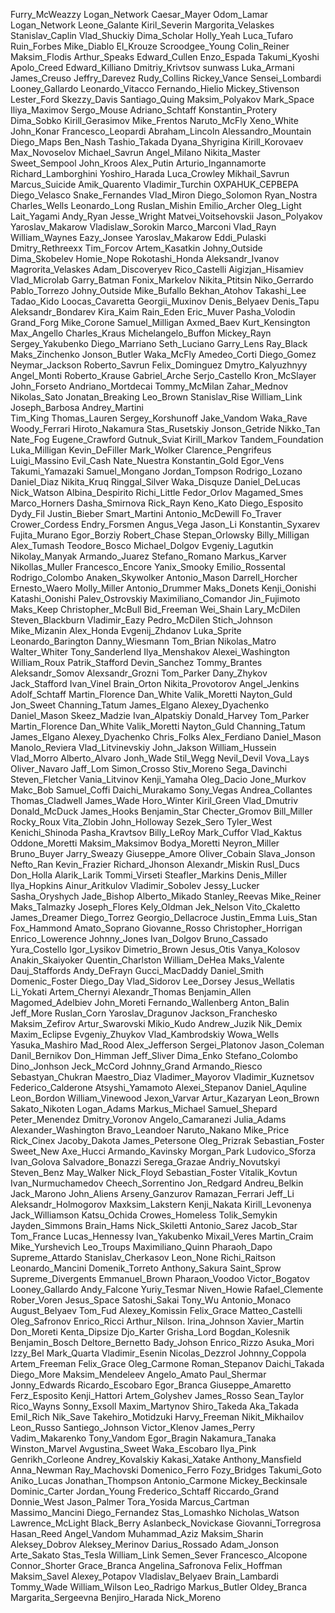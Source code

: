 Furry_McWeazzy
Logan_Network
Caesar_Mayer
Odom_Lamar
Logan_Network
Leone_Galante
Kiril_Severin
Margorita_Velaskes
Stanislav_Caplin
Vlad_Shuckiy
Dima_Scholar
Holly_Yeah
Luca_Tufaro
Ruin_Forbes
Mike_Diablo
El_Krouze
Scroodgee_Young
Colin_Reiner
Maksim_Flodis
Arthur_Speaks
Edward_Cullen
Enzo_Espada
Takumi_Kyoshi
Apolo_Creed
Edward_Killiano
Dmitriy_Krivtsov
sunwass
Luka_Armani
James_Creuso
Jeffry_Darevez
Rudy_Collins
Rickey_Vance
Sensei_Lombardi
Looney_Gallardo
Leonardo_Vitacco
Fernando_Hielio
Mickey_Stivenson
Lester_Ford
Skezzy_Davis
Santiago_Quing
Maksim_Polyakov
Mark_Space
Iliya_Maximov
Sergo_Mouse
Adriano_Schtaff
Konstantin_Protery
Dima_Sobko
Kirill_Gerasimov
Mike_Frentos
Naruto_McFly
Xeno_White
John_Konar
Francesco_Leopardi
Abraham_Lincoln
Alessandro_Mountain
Diego_Maps
Ben_Nash
Tashio_Takada
Dyana_Shyrigina
Kirill_Korovaev
Max_Novoselov
Michael_Savrun
Angel_Milano
Nikita_Master
Sweet_Sempool
John_Kroos
Alex_Putin
Arturio_Ingannamorte
Richard_Lamborghini
Yoshiro_Harada
Luca_Crowley
Mikhail_Savrun
Marcus_Suicide
Amik_Quarento
Vladimir_Turchin
OXPAHUK_CEPBEPA
Diego_Velasco
Snake_Fernandes
Vlad_Miron
Diego_Solomon
Ryan_Nostra
Charles_Wells
Leonardo_Long
Ruslan_Mishin
Emilio_Archer
Oleg_Light
Lait_Yagami
Andy_Ryan
Jesse_Wright
Matvei_Voitsehovskii
Jason_Polyakov
Yaroslav_Makarow
Vladislaw_Sorokin
Marco_Marconi
Vlad_Rayn
William_Waynes
Eazy_Jonsee
Yaroslav_Makarow
Eddi_Pulaski
Dmitry_Rethreexx
Tim_Forcov
Artem_Kasatkin
Johny_Outside
Dima_Skobelev
Homie_Nope
Rokotashi_Honda
Aleksandr_Ivanov
Magrorita_Velaskes
Adam_Discoveryev
Rico_Castelli
Aigizjan_Hisamiev
Vlad_Microlab
Garry_Batman
Fonix_Markelov
Nikita_Ptitsin
Niko_Gerrardo
Pablo_Torrezo
Johny_Outside
Mike_Bufallo
Bekhan_Atohov
Takashi_Lee
Tadao_Kido
Loocas_Cavaretta
Georgii_Muxinov
Denis_Belyaev
Denis_Tapu
Aleksandr_Bondarev
Kira_Kaim
Rain_Eden
Eric_Muver
Pasha_Volodin
Grand_Forg
Mike_Corone
Samuel_Milligan
Axmed_Baev
Kurt_Kensington
Max_Angello
Charles_Kraus
Michelangelo_Buffon
Mickey_Rayn
Sergey_Yakubenko
Diego_Marriano
Seth_Luciano
Garry_Lens
Ray_Black
Maks_Zinchenko
Jonson_Butler
Waka_McFly
Amedeo_Corti
Diego_Gomez
Neymar_Jackson
Roberto_Savrun
Felix_Dominguez
Dmytro_Kalyuzhnyy
Angel_Monti
Roberto_Krause
Gabriel_Arche
Serjo_Castello
Kron_McSlayer
John_Forseto
Andriano_Mortdecai
Tommy_McMilan
Zahar_Mednov
Nikolas_Sato
Jonatan_Breaking
Leo_Brown
Stanislav_Rise
William_Link
Joseph_Barbosa
Andrey_Martini	
Tim_King
Thomas_Lauren
Sergey_Korshunoff
Jake_Vandom
Waka_Rave
Woody_Ferrari
Hiroto_Nakamura
Stas_Rusetskiy
Jonson_Getride
Nikko_Tan
Nate_Fog
Eugene_Crawford
Gutnuk_Sviat
Kirill_Markov
Tandem_Foundation
Luka_Milligan
Kevin_DeFiller
Mark_Wolker
Clarence_Pengrifeus
Luigi_Massino
Evil_Cash
Nate_Nuestra
Konstantin_Gold
Egor_Vens
Takumi_Yamazaki
Samuel_Mongano
Jordan_Tompson
Rodrigo_Lozano
Daniel_Diaz
Nikita_Kruq
Ringgal_Silver
Waka_Disquze
Daniel_DeLucas
Nick_Watson
Albina_Despirito
Richi_Little
Fedor_Orlov
Magamed_Smes
Marco_Horners
Dasha_Smirnova
Rick_Rayn
Keno_Kato
Diego_Esposito
Dydy_Fil
Justin_Bieber
Smart_Martini
Antonio_McDewill
Fo_Traver
Crower_Cordess
Endry_Forsmen
Angus_Vega
Jason_Li
Konstantin_Syxarev
Fujita_Murano
Egor_Borziy
Robert_Chase
Stepan_Orlowsky
Billy_Milligan
Alex_Tumash
Teodore_Bosco
Michael_Dolgov
Evgeniy_Lagutkin
Nikolay_Manyak
Armando_Juarez
Stefano_Romano
Markus_Karver
Nikollas_Muller
Francesco_Encore
Yanix_Smooky
Emilio_Rossental
Rodrigo_Colombo
Anaken_Skywolker
Antonio_Mason
Darrell_Horcher
Ernesto_Waero
Molly_Miller
Antonio_Drummer
Maks_Donets
Kenji_Oonishi
Katashi_Oonishi
Palev_Ostrovskiy
Maximiliano_Comandor
Jin_Fujimoto
Maks_Keep
Christopher_McBull
Bid_Freeman
Wei_Shain
Lary_McDilen
Steven_Blackburn
Vladimir_Eazy
Pedro_McDilen
Stich_Johnson
Mike_Mizanin
Alex_Honda
Evgenij_Zhdanov
Luka_Sprite
Leonardo_Barington
Danny_Wiesmann
Tom_Brian
Nikolas_Matro
Walter_Whiter
Tony_Sanderlend
Ilya_Menshakov
Alexei_Washington
William_Roux
Patrik_Stafford
Devin_Sanchez
Tommy_Brantes
Aleksandr_Somov
Alexsandr_Grozni
Tom_Parker
Dany_Zhykov
Jack_Stafford
Ivan_Vinel
Brain_Orton
Nikita_Provotorov
Angel_Jenkins
Adolf_Schtaff
Martin_Florence
Dan_White
Valik_Moretti
Nayton_Guld
Jon_Sweet
Channing_Tatum
James_Elgano
Alexey_Dyachenko
Daniel_Mason
Skeez_Madzie
Ivan_Alpatskiy
Donald_Harvey
Tom_Parker
Martin_Florence
Dan_White
Valik_Moretti
Nayton_Guld
Channing_Tatum
James_Elgano
Alexey_Dyachenko
Chris_Folks
Alex_Ferdiano
Daniel_Mason
Manolo_Reviera
Vlad_Litvinevskiy
John_Jakson
William_Hussein
Vlad_Morro
Alberto_Alvaro
Jonh_Wade
Stil_Wegg
Nevil_Devil
Vova_Lays
Oliver_Navaro
Jaff_Lom
Simon_Crosso
Stiv_Moreno
Sega_Davinchi
Steven_Fletcher
Vania_Litvinov
Kenji_Yamaha
Oleg_Dacio
Jone_Murkov
Makc_Bob
Samuel_Coffi
Daichi_Murakamo
Sony_Vegas
Andrea_Collantes
Thomas_Cladwell
James_Wade
Horo_Winter
Kiril_Green
Vlad_Dmutriv
Donald_McDuck
James_Hooks
Benjamin_Star
Checter_Gromov
Bill_Miller
Rocky_Roux
Vita_Zlobin
John_Holloway
Sezek_Sero
Tyler_West
Kenichi_Shinoda
Pasha_Kravtsov
Billy_LeRoy
Mark_Cuffor
Vlad_Kaktus
Oddone_Moretti
Maksim_Maksimov
Bodya_Moretti
Neyron_Miller
Bruno_Buyer
Jarry_Sweazy
Giuseppe_Amore
Oliver_Cobain
Slava_Jonson
Nefto_Ran
Kevin_Frazier
Richard_Jhonson
Alexandr_Miskin
Rusl_Ducs
Don_Holla
Alarik_Larik
Tommi_Virseti
Steafler_Markins
Denis_Miller
Ilya_Hopkins
Ainur_Aritkulov
Vladimir_Sobolev
Jessy_Lucker
Sasha_Oryshych
Jade_Bishop
Alberto_Mikado
Stanley_Reevas
Mike_Reiner
Maks_Talmazky
Joseph_Flores
Kely_Oldman
Jek_Nelson
Vito_Ckaletto
James_Dreamer
Diego_Torrez
Georgio_Dellacroce
Justin_Emma
Luis_Stan
Fox_Hammond
Amato_Soprano
Giovanne_Rosso
Christopher_Horrigan
Enrico_Lowerence
Johnny_Jones
Ivan_Dolgov
Bruno_Cassado
Yura_Costello
Igor_Lysikov
Dimetrio_Brown
Jesus_Otis
Vanya_Kolosov
Anakin_Skaiyoker
Quentin_Charlston
William_DeHea
Maks_Valente
Dauj_Staffords
Andy_DeFrayn
Gucci_MacDaddy
Daniel_Smith
Domenic_Foster
Diego_Day
Vlad_Sidorov
Lee_Dorsey
Jesus_Wellatis
Li_Yokati
Artem_Chernyi
Alexandr_Thomas
Benjamin_Allen
Magomed_Adelbiev
John_Moreti
Fernando_Wallenberg
Anton_Balin
Jeff_More
Ruslan_Corn
Yaroslav_Dragunov
Jackson_Franchesko
Maksim_Zefirov
Artur_Swarovski
Mikio_Kudo
Andrew_Juzik
Nik_Demix
Maxim_Eclipse
Evgeniy_Zhuykov
Vlad_Kambrodskiy
Wowa_Wells
Yasuka_Mashiro
Mad_Rood
Alex_Jefferson
Sergei_Platonov
Jason_Coleman
Danil_Bernikov
Don_Himman
Jeff_Sliver
Dima_Enko
Stefano_Colombo
Dino_Jonhson
Jeck_McCord
Johnny_Grand
Armando_Riesco
Sebastyan_Chukran
Maestro_Diaz
Vladimer_Mayorov
Vladimir_Kuznetsov
Federico_Calderone
Atsyshi_Yamamoto
Alexei_Stepanov
Daniel_Aquline
Leon_Bordon
William_Vinewood
Jexon_Varvar
Artur_Kazaryan
Leon_Brown
Sakato_Nikoten
Logan_Adams
Markus_Michael
Samuel_Shepard
Peter_Menendez
Dmitry_Voronov
Angelo_Camaranezi
Julia_Adams
Alexander_Washington
Bravo_Leandoer
Naruto_Nakano
Mike_Price
Rick_Cinex
Jacoby_Dakota
James_Petersone
Oleg_Prizrak
Sebastian_Foster
Sweet_New
Axe_Hucci
Armando_Kavinsky
Morgan_Park
Ludovico_Sforza
Ivan_Golova
Salvadore_Bonazzi
Serega_Grazae
Andriy_Novutskyi
Steven_Benz
May_Walker
Nick_Floyd
Sebastian_Foster
Vitalik_Kovtun
Ivan_Nurmuchamedov
Cheech_Sorrentino
Jon_Redgard
Andreu_Belkin
Jack_Marono
John_Aliens
Arseny_Ganzurov
Ramazan_Ferrari
Jeff_Li
Aleksandr_Holmogorov
Maxksim_Lakstern
Kenji_Nakata
Kirill_Levonenya
Jack_Williamson
Katsu_Ochida
Crowes_Homeless
Tolik_Semykin
Jayden_Simmons
Brain_Hams
Nick_Skiletti
Antonio_Sarez
Jacob_Star
Tom_France
Lucas_Hennessy
Ivan_Yakubenko
Mixail_Veres
Martin_Craim
Mike_Yurshevich
Leo_Troups
Maximiliano_Quinn
Pharaoh_Dapo
Supreme_Attardo
Stanislav_Cherkasov
Leon_None
Richi_Raitson
Leonardo_Mancini
Domenik_Torreto
Anthony_Sakura
Saint_Sprow
Supreme_Divergents
Emmanuel_Brown
Pharaon_Voodoo
Victor_Bogatov
Looney_Gallardo
Andy_Falcone
Yuriy_Tesmar
Niven_Howie
Rafael_Clemente
Rober_Voren
Jesus_Space
Satoshi_Sakai
Tony_Wu
Antonio_Monaco
August_Belyaev
Tom_Fud
Alexey_Komissin
Felix_Grace
Matteo_Castelli
Oleg_Safronov
Enrico_Ricci
Arthur_Nilson.
Irina_Johnson
Xavier_Martin
Don_Moreti
Kenta_Dipsize
Djo_Karter
Grisha_Lord
Bogdan_Kolesnik
Benjamin_Bosch
Deltore_Bernetto
Bady_Johson
Enrico_Rizzo
Asuka_Mori
Izzy_Bel
Mark_Quarta
Vladimir_Esenin
Nicolas_Dezzrol
Johnny_Coppola
Artem_Freeman
Felix_Grace
Oleg_Carmone
Roman_Stepanov
Daichi_Takada
Diego_More
Maksim_Mendeleev
Angelo_Amato
Paul_Shermar
Jonny_Edwards
Ricardo_Escobaro
Egor_Branca
Giuseppe_Amaretto
Ferz_Esposito
Kenji_Hattori
Artem_Golyshev
James_Rosso
Sean_Taylor
Rico_Wayns
Sonny_Exsoll
Maxim_Martynov
Shiro_Takeda
Aka_Takada
Emil_Rich
Nik_Save
Takehiro_Motidzuki
Harvy_Freeman
Nikit_Mikhailov
Leon_Russo
Santiego_Johnson
Victor_Klenov
James_Perry
Vadim_Makarenko
Tony_Vandom
Egor_Bragin
Nakamura_Tanaka
Winston_Marvel
Avgustina_Sweet
Waka_Escobaro
Ilya_Pink
Genrikh_Corleone
Andrey_Kovalskiy
Kakasi_Xatake
Anthony_Mansfield
Anna_Newman
Ray_Machovski
Domenico_Ferro
Fozy_Bridges
Takumi_Goto
Aniko_Lucas
Jonathan_Thompson
Antonio_Carmone
Mickey_Beckinsale
Dominic_Carter
Jordan_Young
Frederico_Schtaff
Riccardo_Grand
Donnie_West
Jason_Palmer
Tora_Yosida
Marcus_Cartman
Massimo_Mancini
Diego_Fernandez
Stas_Lomashko
Nicholas_Watson
Lawrence_McLight
Black_Berry
Aslanbeck_Novickase
Giovanni_Torregrosa
Hasan_Reed
Angel_Vandom
Muhammad_Aziz
Maksim_Sharin
Aleksey_Dobrov
Aleksey_Merinov
Darius_Rossado
Adam_Jonson
Arte_Sakato
Stas_Tesla
William_Link
Semen_Sever
Francesco_Alcopone
Connor_Shorter
Grace_Branca
Angelina_Safronova
Felix_Hoffman
Maksim_Savel
Alexey_Potapov
Vladislav_Belyaev
Brain_Lambardi
Tommy_Wade
William_Wilson
Leo_Radrigo
Markus_Butler
Oldey_Branca
Margarita_Sergeevna
Benjiro_Harada
Nick_Moreno
